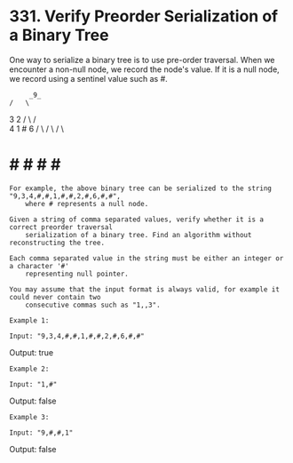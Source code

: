 # 331. Verify Preorder Serialization of a Binary Tree

One way to serialize a binary tree is to use pre-order traversal. When we encounter a
        non-null node, we record the node's value. If it is a null node, we record using a
        sentinel value such as #.

         _9_
    /   \
   3     2
  / \   / \
 4   1  #  6
/ \ / \   / \
# # # #   # #

    For example, the above binary tree can be serialized to the string "9,3,4,#,#,1,#,#,2,#,6,#,#",
        where # represents a null node.

    Given a string of comma separated values, verify whether it is a correct preorder traversal
        serialization of a binary tree. Find an algorithm without reconstructing the tree.

    Each comma separated value in the string must be either an integer or a character '#'
        representing null pointer.

    You may assume that the input format is always valid, for example it could never contain two
        consecutive commas such as "1,,3".

    Example 1:

    Input: "9,3,4,#,#,1,#,#,2,#,6,#,#"
Output: true

    Example 2:

    Input: "1,#"
Output: false

    Example 3:

    Input: "9,#,#,1"
Output: false